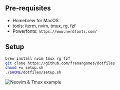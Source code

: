 ## Pre-requisites

* Homebrew for MacOS
* tools: iterm, nvim, tmux, rg, fzf
* Powerfonts: `https://www.nerdfonts.com/`

## Setup 

```bash
brew install nvim tmux rg fzf
git clone https://github.com/frenangomes/dotfiles
chmod +x setup.sh
./$HOME/dotfiles/setup.sh
```

![Neovim & Tmux example](screenshots/neovim_tmux_example.png)
